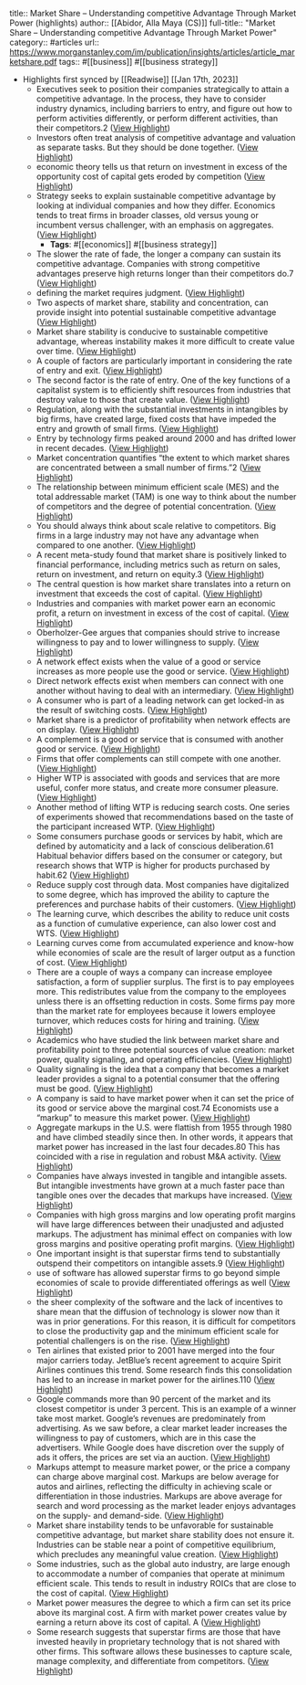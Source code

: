 title:: Market Share – Understanding competitive Advantage Through Market Power (highlights)
author:: [[Abidor, Alla Maya (CS)]]
full-title:: "Market Share – Understanding competitive Advantage Through Market Power"
category:: #articles
url:: https://www.morganstanley.com/im/publication/insights/articles/article_marketshare.pdf
tags:: #[[business]] #[[business strategy]]

- Highlights first synced by [[Readwise]] [[Jan 17th, 2023]]
	- Executives seek to position their companies strategically to attain
	  a competitive advantage. In the process, they have to consider
	  industry dynamics, including barriers to entry, and figure out how
	  to perform activities differently, or perform different activities, than
	  their competitors.2 ([View Highlight](https://read.readwise.io/read/01gpwckz8r1vbwjk220xdq4gz5))
	- Investors often treat analysis of competitive advantage and
	  valuation as separate tasks. But they should be done together. ([View Highlight](https://read.readwise.io/read/01gpwcqg0b0z7wsmekmtmhvym7))
	- economic theory tells us that return on investment in excess of the opportunity
	  cost of capital gets eroded by competition ([View Highlight](https://read.readwise.io/read/01gpwcs8g0j3tzw192mf51505s))
	- Strategy seeks to
	  explain sustainable competitive advantage by looking at individual companies and how they differ. Economics
	  tends to treat firms in broader classes, old versus young or incumbent versus challenger, with an emphasis on
	  aggregates. ([View Highlight](https://read.readwise.io/read/01gpwcsyh4d69mvsx7ja954m2r))
		- **Tags**: #[[economics]] #[[business strategy]]
	- The slower the
	  rate of fade, the longer a company can sustain its competitive advantage. Companies with strong competitive
	  advantages preserve high returns longer than their competitors do.7 ([View Highlight](https://read.readwise.io/read/01gpwctzh8wy0ghb92mz8x1wex))
	- defining the market requires judgment. ([View Highlight](https://read.readwise.io/read/01gpwd09tppbsfte9dnnqx1wjt))
	- Two aspects of market
	  share, stability and concentration, can provide insight into potential sustainable competitive advantage ([View Highlight](https://read.readwise.io/read/01gpwd16yr3pks10h75mrxd9s0))
	- Market share stability is conducive to sustainable competitive advantage, whereas instability makes it more
	  difficult to create value over time. ([View Highlight](https://read.readwise.io/read/01gpwd1s7d6mw05vmxf7z2q9bb))
	- A couple of factors are particularly important in considering the rate of entry and exit. ([View Highlight](https://read.readwise.io/read/01gpwd21s6vdz1zgajnv1rgz84))
	- The second factor is the rate of entry. One of the key functions of a capitalist system is to efficiently shift
	  resources from industries that destroy value to those that create value. ([View Highlight](https://read.readwise.io/read/01gpwd2a0r0qgr0gqwvzezty6c))
	- Regulation, along with the substantial investments in intangibles by big firms,
	  have created large, fixed costs that have impeded the entry and growth of small firms. ([View Highlight](https://read.readwise.io/read/01gpwd37zws1x6wsyaasztvn4r))
	- Entry by technology firms peaked around
	  2000 and has drifted lower in recent decades. ([View Highlight](https://read.readwise.io/read/01gpwd3km3bs3pvxpy53hdgsdh))
	- Market concentration quantifies “the extent to which market shares are concentrated between a small number
	  of firms.”2 ([View Highlight](https://read.readwise.io/read/01gpwd45yaqhqm3mw0xrrxpf0p))
	- The relationship between minimum efficient scale (MES) and the total addressable market (TAM) is one way to
	  think about the number of competitors and the degree of potential concentration. ([View Highlight](https://read.readwise.io/read/01gpwd4fwjyxyy962d1w788x2f))
	- You should always think about scale relative to competitors. Big firms in a large industry may not have any
	  advantage when compared to one another. ([View Highlight](https://read.readwise.io/read/01gpwd4zjt77gzckn6ma0zt4w6))
	- A recent meta-study found that market share is positively linked to financial performance, including metrics such
	  as return on sales, return on investment, and return on equity.3 ([View Highlight](https://read.readwise.io/read/01gpwd6zan3brdb625fc37vex3))
	- The central question is how market share translates into a return on investment that exceeds the cost
	  of capital. ([View Highlight](https://read.readwise.io/read/01gpwd7bm291v50yrpbpz2qr16))
	- Industries and companies with market power
	  earn an economic profit, a return on investment in excess of the cost of capital. ([View Highlight](https://read.readwise.io/read/01gpwd86zb7mnkmwkg4yscvqs0))
	- Oberholzer-Gee argues that companies should strive to increase willingness to pay and to lower willingness to
	  supply. ([View Highlight](https://read.readwise.io/read/01gpwd9gcqz42wyqrg4rp47es2))
	- A network effect exists when the value of a good or service increases as more people
	  use the good or service. ([View Highlight](https://read.readwise.io/read/01gpwdaadtqf4rt5kx8j5x2yew))
	- Direct network effects exist when
	  members can connect with one another without having to deal with an intermediary. ([View Highlight](https://read.readwise.io/read/01gpwdagzhms9js5n5ka0pwbcv))
	- A consumer who is part of a leading network can get locked-in as the result of switching costs. ([View Highlight](https://read.readwise.io/read/01gpwdb877dm8007nw9scn5qfg))
	- Market share is a predictor of profitability when network effects are on display. ([View Highlight](https://read.readwise.io/read/01gpwdbjdrfsn44azqyvqj3nr3))
	- A complement is a good or service that is consumed with another good or service. ([View Highlight](https://read.readwise.io/read/01gpwdbzrqz69gms4bd5wpesm7))
	- Firms that offer complements can still compete with one another. ([View Highlight](https://read.readwise.io/read/01gpwdcdh6g8kwbdww6nqt0z7w))
	- Higher WTP is associated with goods and services that are more useful, confer
	  more status, and create more consumer pleasure. ([View Highlight](https://read.readwise.io/read/01gpwdcwk39ve120k4xs0kmpnx))
	- Another method of lifting WTP is reducing search costs. One series of experiments showed that
	  recommendations based on the taste of the participant increased WTP. ([View Highlight](https://read.readwise.io/read/01gpwdd6m3htweg06vnn0hsysg))
	- Some consumers purchase goods or services by habit, which are defined by automaticity and a lack of
	  conscious deliberation.61 Habitual behavior differs based on the consumer or category, but research
	  shows that WTP is higher for products purchased by habit.62 ([View Highlight](https://read.readwise.io/read/01gpwdddwhta405t5tpchn9e06))
	- Reduce supply cost through data. Most companies have digitalized to some degree, which has
	  improved the ability to capture the preferences and purchase habits of their customers. ([View Highlight](https://read.readwise.io/read/01gpwddy04szmhg9mm378k95t4))
	- The learning curve, which describes the ability to reduce unit costs as a function of cumulative experience,
	  can also lower cost and WTS. ([View Highlight](https://read.readwise.io/read/01gpwdedy0t4pb7ec762ts47mx))
	- Learning curves come
	  from accumulated experience and know-how while economies of scale are the result of larger output as a
	  function of cost. ([View Highlight](https://read.readwise.io/read/01gpwdeq4fgv80nxc64wdftbd2))
	- There are a couple of ways a company can increase employee satisfaction, a form
	  of supplier surplus. The first is to pay employees more. This redistributes value from the company to the
	  employees unless there is an offsetting reduction in costs. Some firms pay more than the market rate for
	  employees because it lowers employee turnover, which reduces costs for hiring and training. ([View Highlight](https://read.readwise.io/read/01gpwdf4m6cyfjbhcvjr11m2ft))
	- Academics who have studied the link between market share and profitability point to three potential sources of
	  value creation: market power, quality signaling, and operating efficiencies. ([View Highlight](https://read.readwise.io/read/01gpwdhw7ckmpw7qq8a5abjz7x))
	- Quality signaling is the idea that a
	  company that becomes a market leader provides a signal to a potential consumer that the offering must be good. ([View Highlight](https://read.readwise.io/read/01gpwdj1mfexnsva4sbsr0p1vy))
	- A company is said to have market power when it can set the price of its good or service above the marginal
	  cost.74 Economists use a “markup” to measure this market power. ([View Highlight](https://read.readwise.io/read/01gpwdjcae9601447m035ah92g))
	- Aggregate markups in the U.S. were flattish from 1955 through 1980 and have climbed steadily since then. In
	  other words, it appears that market power has increased in the last four decades.80 This has coincided with a
	  rise in regulation and robust M&A activity. ([View Highlight](https://read.readwise.io/read/01gpwedfk5qtqhhh614rj00krv))
	- Companies have always invested in tangible and intangible assets.
	  But intangible investments have grown at a much faster pace than tangible ones over the decades that markups
	  have increased. ([View Highlight](https://read.readwise.io/read/01gpweft32vp04venajx076dz6))
	- Companies with high gross margins and low operating profit margins will have large differences between their
	  unadjusted and adjusted markups. The adjustment has minimal effect on companies with low gross margins and
	  positive operating profit margins. ([View Highlight](https://read.readwise.io/read/01gpwejxprmae62mjcp3e4kpmw))
	- One important insight is that superstar firms tend to substantially outspend their competitors on intangible
	  assets.9 ([View Highlight](https://read.readwise.io/read/01gpwek73npwnqmsjp7tw882zr))
	- use of software has allowed superstar firms to go beyond simple economies of scale
	  to provide differentiated offerings as well ([View Highlight](https://read.readwise.io/read/01gpweskf8wmgctkja07vw999c))
	- the sheer complexity of the software and the lack of incentives to share mean that the diffusion of
	  technology is slower now than it was in prior generations. For this reason, it is difficult for competitors to close
	  the productivity gap and the minimum efficient scale for potential challengers is on the rise. ([View Highlight](https://read.readwise.io/read/01gpwesvk4tjm61rgmmfakzzcn))
	- Ten airlines
	  that existed prior to 2001 have merged into the four major carriers today. JetBlue’s recent agreement to acquire
	  Spirit Airlines continues this trend. Some research finds this consolidation has led to an increase in market power
	  for the airlines.110 ([View Highlight](https://read.readwise.io/read/01gpwf188h0ww1f6c00z517jae))
	- Google commands more than 90 percent
	  of the market and its closest competitor is under 3 percent. This is an example of a winner take most market.
	  Google’s revenues are predominately from advertising. As we saw before, a clear market leader increases the
	  willingness to pay of customers, which are in this case the advertisers. While Google does have discretion over
	  the supply of ads it offers, the prices are set via an auction. ([View Highlight](https://read.readwise.io/read/01gpwf5hzc3bpf1ae1v44nc3yf))
	- Markups attempt to measure market power, or the price a company can charge above marginal cost. Markups
	  are below average for autos and airlines, reflecting the difficulty in achieving scale or differentiation in those
	  industries. Markups are above average for search and word processing as the market leader enjoys advantages
	  on the supply- and demand-side. ([View Highlight](https://read.readwise.io/read/01gpwfargg5fbct2q37hsspp2q))
	- Market share instability tends to be unfavorable for sustainable competitive advantage, but market share stability
	  does not ensure it. Industries can be stable near a point of competitive equilibrium, which precludes any
	  meaningful value creation. ([View Highlight](https://read.readwise.io/read/01gpwfb70wvhf08ed3hnwh33eg))
	- Some industries, such as the global auto industry, are large enough to accommodate a number of companies
	  that operate at minimum efficient scale. This tends to result in industry ROICs that are close to the cost of capital. ([View Highlight](https://read.readwise.io/read/01gpwfdxde36ztzefg2zar4479))
	- Market power measures the degree to which a firm can set its price above its marginal cost. A firm with market
	  power creates value by earning a return above its cost of capital. A ([View Highlight](https://read.readwise.io/read/01gpwfe7abxfbxxxn8fyzy1yrf))
	- Some research suggests that superstar firms are those that have invested heavily in proprietary technology that
	  is not shared with other firms. This software allows these businesses to capture scale, manage complexity, and
	  differentiate from competitors. ([View Highlight](https://read.readwise.io/read/01gpwfep48gr9ep8tz39nnqce3))